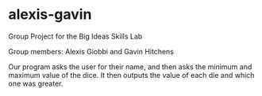 # alexis-gavin
Group Project for the Big Ideas Skills Lab

Group members: Alexis Giobbi and Gavin Hitchens

Our program asks the user for their name, and then asks the 
minimum and maximum value of the dice. It then outputs the value of
each die and which one was greater. 
